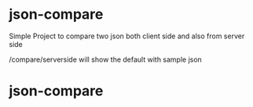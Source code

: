 # json-compare
Simple Project to compare two json both client side and also from server side

/compare/serverside will show the default with sample json
# json-compare
